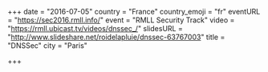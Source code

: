 +++
date = "2016-07-05"
country = "France"
country_emoji = "fr"
eventURL = "https://sec2016.rmll.info/"
event = "RMLL Security Track"
video = "https://rmll.ubicast.tv/videos/dnssec_/"
slidesURL = "http://www.slideshare.net/roidelapluie/dnssec-63767003"
title = "DNSSec"
city = "Paris"

+++

